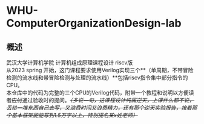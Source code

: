 # WHU-ComputerOrganizationDesign-lab
## 概述
武汉大学计算机学院 计算机组成原理课程设计 riscv版<br>
从2023 spring 开始，这门课程要求使用Verilog实现三个**（单周期，不带冒险检测的流水线和带冒险检测与处理的流水线）**包括riscv指令集中部分指令的CPU。<br>
本仓库中的代码为完整的三个CPU的Verilog代码，附带一个教程和说明以方便读者~~应付~~通过验收时的提问。~~*（多说一句，这课程设计纯属逆天，上课什么都不说，丢给一堆东西自己去写，又浪费时间又浪费精力，还有那个逆天实验报告，按着那个基本框架能能写到1.5万字以上，特别提名某x姓老师）*~~<br>
